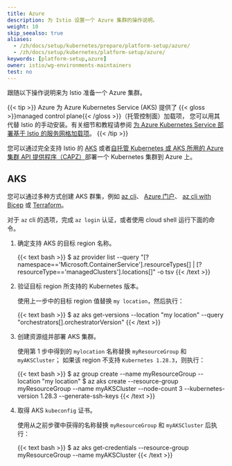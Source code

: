 ```yaml
---
title: Azure
description: 为 Istio 设置一个 Azure 集群的操作说明。
weight: 10
skip_seealso: true
aliases:
  - /zh/docs/setup/kubernetes/prepare/platform-setup/azure/
  - /zh/docs/setup/kubernetes/platform-setup/azure/
keywords: [platform-setup,azure]
owner: istio/wg-environments-maintainers
test: no
---
```


跟随以下操作说明来为 Istio 准备一个 Azure 集群。

{{< tip >}}
Azure 为 Azure Kubernetes Service (AKS) 提供了
{{< gloss >}}managed control plane{{< /gloss >}}（托管控制面）加载项，
您可以用其代替 Istio 的手动安装。有关细节和教程请参阅
[为 Azure Kubernetes Service 部署基于 Istio 的服务网格加载项](https://learn.microsoft.com/zh-cn/azure/aks/istio-deploy-addon)。
{{< /tip >}}

您可以通过完全支持 Istio 的 [AKS](https://azure.microsoft.com/zh-cn/services/kubernetes-service/)
或者[自托管 Kubernetes 或 AKS 所用的 Azure 集群 API 提供程序（CAPZ）](https://capz.sigs.k8s.io/)部署一个 Kubernetes 集群到 Azure 上。

## AKS

您可以通过多种方式创建 AKS 群集，例如
[az cli](https://docs.microsoft.com/en-us/azure/aks/kubernetes-walkthrough)、
[Azure 门户](https://docs.microsoft.com/zh-cn/azure/aks/kubernetes-walkthrough-portal)、
[az cli with Bicep](https://learn.microsoft.com/en-us/azure/aks/learn/quick-kubernetes-deploy-bicep?tabs=azure-cli)
或 [Terraform](https://learn.microsoft.com/zh-cn/azure/aks/learn/quick-kubernetes-deploy-terraform?tabs=bash)。

对于 `az` cli 的选项，完成 `az login` 认证，或者使用 cloud shell 运行下面的命令。

1. 确定支持 AKS 的目标 region 名称。

    {{< text bash >}}
    $ az provider list --query "[?namespace=='Microsoft.ContainerService'].resourceTypes[] | [?resourceType=='managedClusters'].locations[]" -o tsv
    {{< /text >}}

1. 验证目标 region 所支持的 Kubernetes 版本。

    使用上一步中的目标 region 值替换 `my location`，然后执行：

    {{< text bash >}}
    $ az aks get-versions --location "my location" --query "orchestrators[].orchestratorVersion"
    {{< /text >}}

1. 创建资源组并部署 AKS 集群。

    使用第 1 步中得到的 `mylocation` 名称替换 `myResourceGroup` 和 `myAKSCluster`；
    如果该 region 不支持 `Kubernetes 1.28.3`，则执行：

    {{< text bash >}}
    $ az group create --name myResourceGroup --location "my location"
    $ az aks create --resource-group myResourceGroup --name myAKSCluster --node-count 3 --kubernetes-version 1.28.3 --generate-ssh-keys
    {{< /text >}}

1. 取得 AKS `kubeconfig` 证书。

    使用从之前步骤中获得的名称替换 `myResourceGroup` 和 `myAKSCluster` 后执行：

    {{< text bash >}}
    $ az aks get-credentials --resource-group myResourceGroup --name myAKSCluster
    {{< /text >}}
